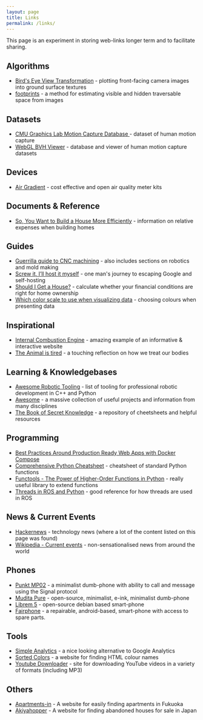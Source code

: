 ```yaml
---
layout: page
title: Links
permalink: /links/
---
```

This page is an experiment in storing web-links longer term and to facilitate sharing.

## Algorithms
* [Bird's Eye View Transformation](https://nikolasent.github.io/opencv/2017/05/07/Bird's-Eye-View-Transformation.html) - plotting front-facing camera images into ground surface textures
* [footprints](https://github.com/nianticlabs/footprints) - a method for estimating visible and hidden traversable space from images

## Datasets
* [CMU Graphics Lab Motion Capture Database ](http://mocap.cs.cmu.edu/) - dataset of human motion capture
* [WebGL BVH Viewer](http://mocap.cs.sfu.ca/index1d9d4.html?id=0007_Crawling001.bvh) - database and viewer of human motion capture datasets

## Devices
* [Air Gradient](https://www.airgradient.com/kits/) - cost effective and open air quality meter kits

## Documents & Reference
* [So, You Want to Build a House More Efficiently](https://austinvernon.eth.link/blog/construction.html) - information on relative expenses when building homes

## Guides
* [Guerrilla guide to CNC machining](https://lcamtuf.coredump.cx/gcnc/) - also includes sections on robotics and mold making
* [Screw it, I’ll host it myself](https://www.markozivanovic.com/screw-it-ill-host-it-myself/) - one man's journey to escaping Google and self-hosting
* [Should I Get a House?](https://shouldigetahouse.com/) - calculate whether your financial conditions are right for home ownership
* [Which color scale to use when visualizing data](https://blog.datawrapper.de/which-color-scale-to-use-in-data-vis/) - choosing colours when presenting data

## Inspirational
* [Internal Combustion Engine](https://ciechanow.ski/internal-combustion-engine/) - amazing example of an informative & interactive website
* [The Animal is tired](http://www.robinhobb.com/blog/posts/38429) - a touching reflection on how we treat our bodies

## Learning & Knowledgebases
* [Awesome Robotic Tooling](https://project-awesome.org/protontypes/awesome-robotic-tooling) - list of tooling for professional robotic development in C++ and Python
* [Awesome](https://github.com/sindresorhus/awesome) - a massive collection of useful projects and information from many disciplines
* [The Book of Secret Knowledge](https://github.com/trimstray/the-book-of-secret-knowledge) - a repository of cheetsheets and helpful resources

## Programming
* [Best Practices Around Production Ready Web Apps with Docker Compose](https://nickjanetakis.com/blog/best-practices-around-production-ready-web-apps-with-docker-compose)
* [Comprehensive Python Cheatsheet](https://github.com/gto76/python-cheatsheet) - cheatsheet of standard Python functions
* [Functools - The Power of Higher-Order Functions in Python](https://martinheinz.dev/blog/52) - really useful library to extend functions
* [Threads in ROS and Python](https://martinheinz.dev/blog/52) - good reference for how threads are used in ROS

## News & Current Events
* [Hackernews](https://news.ycombinator.com/) - technology news (where a lot of the content listed on this page was found)
* [Wikipedia - Current events](https://en.wikipedia.org/wiki/Portal:Current_events) - non-sensationalised news from around the world

## Phones
* [Punkt MP02](https://www.punkt.ch/en/products/mp02-4g-mobile-phone/) - a minimalist dumb-phone with ability to call and message using the Signal protocol
* [Mudita Pure](https://mudita.com/) - open-source, minimalist, e-ink, minimalist dumb-phone
* [Librem 5](https://puri.sm/products/librem-5/) - open-source debian based smart-phone
* [Fairphone](https://www.fairphone.com/en/) - a repairable, android-based, smart-phone with access to spare parts.

## Tools
* [Simple Analytics](https://simpleanalytics.com/) - a nice looking alternative to Google Analytics
* [Sorted Colors](https://enes.in/sorted-colors/) - a website for finding HTML colour names
* [Youtube Downloader](https://yt1s.com/en14) - site for downloading YouTube videos in a variety of formats (including MP3)

## Others
* [Apartments-in](https://www.apartments-in.jp/fukuoka) - A website for easily finding apartments in Fukuoka
* [Akiyahopper](https://akiyahopper.com/) - A website for finding abandoned houses for sale in Japan
